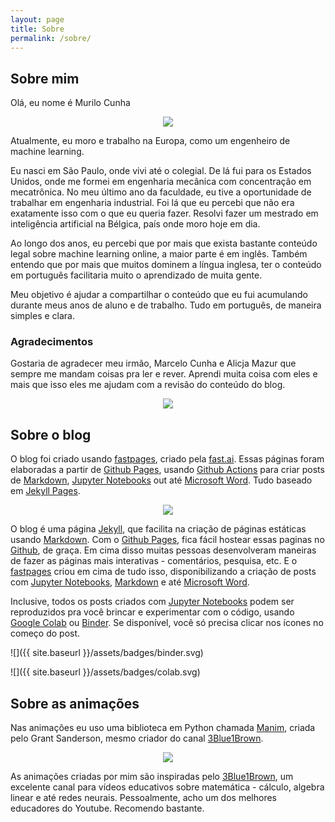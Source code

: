 ```yaml
---
layout: page
title: Sobre
permalink: /sobre/
---
```


## Sobre mim
Olá, eu nome é Murilo Cunha

<div style="text-align:center"><img src="https://media.giphy.com/media/IThjAlJnD9WNO/giphy.gif" /></div>

Atualmente, eu moro e trabalho na Europa, como um engenheiro de machine learning.

Eu nasci em São Paulo, onde vivi até o colegial. De lá fui para os Estados Unidos, onde me formei em engenharia mecânica com concentração em mecatrônica. No meu último ano da faculdade, eu tive a oportunidade de trabalhar em engenharia industrial. Foi lá que eu percebi que não era exatamente isso com o que eu queria fazer. Resolvi fazer um mestrado em inteligência artificial na Bélgica, país onde moro hoje em dia.

Ao longo dos anos, eu percebi que por mais que exista bastante conteúdo legal sobre machine learning online, a maior parte é em inglês. Também entendo que por mais que muitos dominem a língua inglesa, ter o conteúdo em português facilitaria muito o aprendizado de muita gente.

Meu objetivo é ajudar a compartilhar o conteúdo que eu fui acumulando durante meus anos de aluno e de trabalho. Tudo em português, de maneira simples e clara.

### Agradecimentos

Gostaria de agradecer meu irmão, Marcelo Cunha e Alicja Mazur que sempre me mandam coisas pra ler e rever. Aprendi muita coisa com eles e mais que isso eles me ajudam com a revisão do conteúdo do blog.

<div style="text-align:center"><img src="https://media.giphy.com/media/GVMhZwYv8U5NK/giphy.gif" /></div>

## Sobre o blog

O blog foi criado usando [fastpages][fastpages], criado pela [fast.ai][fastai]. Essas páginas foram elaboradas a partir de [Github Pages][gh_p], usando [Github Actions][gh_a] para criar posts de [Markdown][markdown], [Jupyter Notebooks][jn] out até [Microsoft Word][ms_word]. Tudo baseado em [Jekyll Pages][jekyll].

<div style="text-align:center"><img src="https://media.giphy.com/media/5Zesu5VPNGJlm/giphy.gif" /></div>

O blog é uma página [Jekyll][jekyll], que facilita na criação de páginas estáticas usando [Markdown][markdown]. Com o [Github Pages][gh_p], fica fácil hostear essas paginas no [Github][github], de graça. Em cima disso muitas pessoas desenvolveram maneiras de fazer as páginas mais interativas - comentários, pesquisa, etc. E o [fastpages][fastpages] criou em cima de tudo isso, disponibilizando a criação de posts com [Jupyter Notebooks][jn], [Markdown][markdown] e até [Microsoft Word][ms_word].

Inclusive, todos os posts criados com [Jupyter Notebooks][jn] podem ser reproduzidos pra você brincar e experimentar com o código, usando [Google Colab][google_colab] ou [Binder][binder]. Se disponível, você só precisa clicar nos ícones no começo do post.

![]({{ site.baseurl }}/assets/badges/binder.svg)

![]({{ site.baseurl }}/assets/badges/colab.svg)

## Sobre as animações
Nas animações eu uso uma biblioteca em Python chamada [Manim][manim], criada pelo Grant Sanderson, mesmo criador do canal [3Blue1Brown][3b1b].

<div style="text-align:center"><img src="https://media.giphy.com/media/EFXGvbDPhLoWs/giphy.gif" /></div>

As animações criadas por mim são inspiradas pelo [3Blue1Brown][3b1b], um excelente canal para vídeos educativos sobre matemática - cálculo, algebra linear e até redes neurais. Pessoalmente, acho um dos melhores educadores do Youtube. Recomendo bastante.

[fastpages]: https://fastpages.fast.ai/
[fastai]: https://www.fast.ai/
[gh_p]: https://pages.github.com/
[gh_a]: https://github.com/features/actions
[Markdown]: markdownguide.org
[jn]: https://jupyter.org/
[jekyll]: https://jekyllrb.com/
[github]: https://github.com/
[ms_word]: https://products.office.com/en-us/word
[google_colab]: https://colab.research.google.com/
[binder]: https://mybinder.org/
[3b1b]: https://www.3blue1brown.com/
[manim]: https://github.com/3b1b/manim

